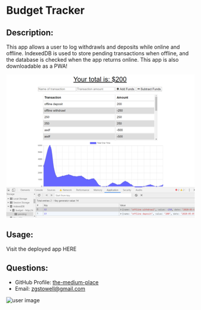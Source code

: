 # Budget Tracker

## Description: 
This app allows a user to log withdrawls and deposits while online and offline.  IndexedDB is used to store pending transactions when offline, and the database is checked when the app returns online. This app is also downloadable as a PWA! 

![Budget Tracker Screenshot](readme_image\screenshot.png)

## Usage: 
Visit the deployed app HERE

## Questions:
* GitHub Profile:  [the-medium-place](https://github.com/the-medium-place)
* Email: <zgstowell@gmail.com>


![user image](https://avatars3.githubusercontent.com/u/58536071?v=4&s=50)